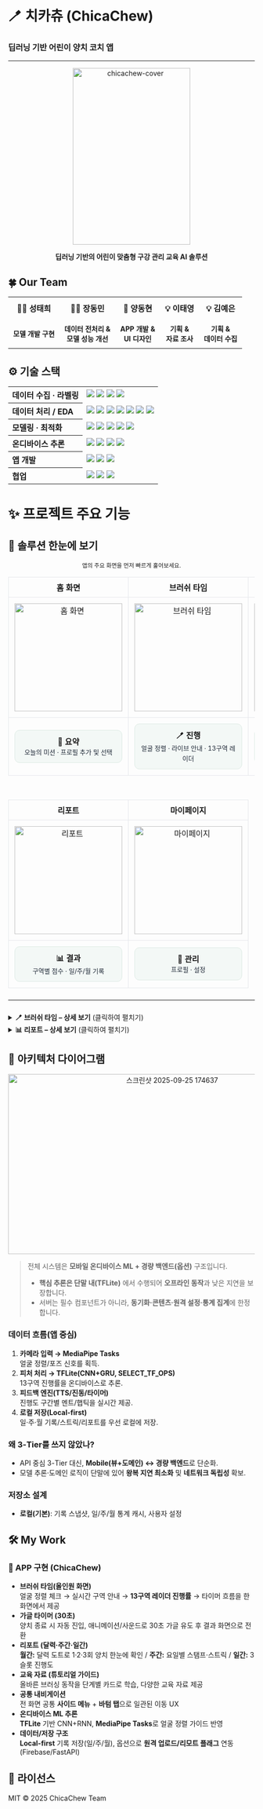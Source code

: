 # 🪥 치카츄 (ChicaChew)
### 딥러닝 기반 어린이 양치 코치 앱
---

<p align="center">
  <img width="240" height="360" alt="chicachew-cover" src="https://github.com/user-attachments/assets/c43c5723-7853-4542-bb28-8523ed4a9d77" />
</p>

<p align="center">
  <strong>딥러닝 기반의 어린이 맞춤형 구강 관리 교육 AI 솔루션</strong>
</p>

<h2>🍀 Our Team</h2>

<table align="center">
  <tr>
    <th style="padding: 10px; font-size: 16px;">👨‍💻 성태희</th>
    <th style="padding: 10px; font-size: 16px;">👨‍💻 장동민</th>
    <th style="padding: 10px; font-size: 16px;">📱 양동현</th>
    <th style="padding: 10px; font-size: 16px;">💡 이태영</th>
    <th style="padding: 10px; font-size: 16px;">💡 김예은</th>
  </tr>
  <tr>
    <td align="center" style="padding: 10px; font-size: 14px;"><strong>모델 개발 구현</strong></td>
    <td align="center" style="padding: 10px; font-size: 14px;"><strong>데이터 전처리 &<br> 모델 성능 개선</strong></td>
    <td align="center" style="padding: 10px; font-size: 14px;"><strong>APP 개발 & <br>UI 디자인</strong></td>
    <td align="center" style="padding: 10px; font-size: 14px;"><strong>기획 & <br>자료 조사</strong></td>
    <td align="center" style="padding: 10px; font-size: 14px;"><strong>기획 & <br>데이터 수집</strong></td>
  </tr>
</table>

## ⚙️ 기술 스택

<table>
  <tr>
    <th align="left">데이터 수집 · 라벨링</th>
    <td>
      <img src="https://img.shields.io/badge/Custom%20Recorder-따라츄-6A5ACD"/>
      <img src="https://img.shields.io/badge/MediaPipe-Tasks-14A0C4?logo=google"/>
      <img src="https://img.shields.io/badge/OpenCV-Tooling-5C3EE8?logo=opencv&logoColor=white"/>
      <img src="https://img.shields.io/badge/LOSO-CV%20Protocol-2E7D32"/>
    </td>
  </tr>
  <tr>
    <th align="left">데이터 처리 / EDA</th>
    <td>
      <img src="https://img.shields.io/badge/Pandas-2.2.3-150458?logo=pandas&logoColor=white"/>
      <img src="https://img.shields.io/badge/NumPy-2.2.5-013243?logo=numpy&logoColor=white"/>
      <img src="https://img.shields.io/badge/scikit--learn-1.6.1-F7931E?logo=scikitlearn"/>
      <img src="https://img.shields.io/badge/Matplotlib-Plotting-11557C?logo=matplotlib"/>
      <img src="https://img.shields.io/badge/RapidFuzz-3.13.0-820AD1"/>
      <img src="https://img.shields.io/badge/KoNLPy-0.6.0-00CED1"/>
      <img src="https://img.shields.io/badge/jamo-0.4.1-FF69B4"/>
    </td>
  </tr>
  <tr>
    <th align="left">모델링 · 최적화</th>
    <td>
      <img src="https://img.shields.io/badge/TensorFlow-Training-FF6F00?logo=tensorflow&logoColor=white"/>
      <img src="https://img.shields.io/badge/CNN+GRU-Sequence%20Model-009688"/>
      <img src="https://img.shields.io/badge/Optuna-HPO-792EE5"/>
      <img src="https://img.shields.io/badge/Time%20Features-Velocity%20%7C%20Angles-455A64"/>
      <img src="https://img.shields.io/badge/Feature%20Set-Hand%2021%20%2B%20Face%20Cues-37474F"/>
    </td>
  </tr>
  <tr>
    <th align="left">온디바이스 추론</th>
    <td>
      <img src="https://img.shields.io/badge/TFLite-Interpreter-34A853?logo=tensorflow&logoColor=white"/>
      <img src="https://img.shields.io/badge/tflite_flutter-FF6F00"/>
      <img src="https://img.shields.io/badge/SELECT_TF_OPS/Unroll-GRU%20Export-546E7A"/>
      <img src="https://img.shields.io/badge/Latency-~ms%20Level-757575"/>
    </td>
  </tr>
  <tr>
    <th align="left">앱 개발</th>
    <td>
      <img src="https://img.shields.io/badge/Flutter-3.35.3-02569B?logo=flutter"/>
      <img src="https://img.shields.io/badge/Dart-3.9.2-0175C2?logo=dart"/>
      <img src="https://img.shields.io/badge/Android_Studio-Narwhal%203-3DDC84?logo=androidstudio"/>
    </td>
  </tr>
  <tr>
    <th align="left">협업</th>
    <td>
      <img src="https://img.shields.io/badge/Jupyter-Notebooks-F37626?logo=jupyter&logoColor=white"/>
      <img src="https://img.shields.io/badge/GitHub-Repo-181717?logo=github"/>
      <img src="https://img.shields.io/badge/Slack-Workspace-4A154B?logo=slack&logoColor=white"/>
    </td>
  </tr>
</table>

# ✨ 프로젝트 주요 기능

<h2>🧩 솔루션 한눈에 보기</h2>
<p align="center"><sub>앱의 주요 화면을 먼저 빠르게 훑어보세요.</sub></p>

<div align="center">

<!-- ▶ 1행: 홈 · 브러쉬 타임 · 교육 자료 (3열) -->
<table style="border-collapse:collapse; table-layout:fixed; width:100%; max-width:960px;">
  <tr>
    <th align="center" style="padding:8px;border:1px solid #e5e7eb;">홈 화면</th>
    <th align="center" style="padding:8px;border:1px solid #e5e7eb;">브러쉬 타임</th>
    <th align="center" style="padding:8px;border:1px solid #e5e7eb;">교육 자료</th>
  </tr>
  <tr>
    <td align="center" style="padding:12px;border:1px solid #e5e7eb;">
      <img src="https://github.com/user-attachments/assets/ea8f5204-37c3-4d15-8c87-e975d76a2274" alt="홈 화면" width="220"/>
    </td>
    <td align="center" style="padding:12px;border:1px solid #e5e7eb;">
      <img src="https://github.com/user-attachments/assets/d47c0f81-3e40-4d00-bb9d-34804b459765" alt="브러쉬 타임" width="220"/>
    </td>
    <td align="center" style="padding:12px;border:1px solid #e5e7eb;">
      <img src="https://github.com/user-attachments/assets/3ed02c72-8129-45b9-979d-3dd9d4d1cdf8" alt="교육 자료" width="220"/>
    </td>
  </tr>
  <tr>
    <td align="center" style="border:1px solid #e5e7eb; padding:12px;">
      <div style="background:#F3F8F6;border:1px solid #DDEAE4;border-radius:10px;padding:10px 12px; text-align:center;">
        <strong>📌 요약</strong><br/>
        <span style="font-size:13px;line-height:1.6;color:#1f2937;">오늘의 미션 · 프로필 추가 및 선택</span>
      </div>
    </td>
    <td align="center" style="border:1px solid #e5e7eb; padding:12px;">
      <div style="background:#F3F8F6;border:1px solid #DDEAE4;border-radius:10px;padding:10px 12px; text-align:center;">
        <strong>🪥 진행</strong><br/>
        <span style="font-size:13px;line-height:1.6;color:#1f2937;">얼굴 정렬 · 라이브 안내 · 13구역 레이더</span>
      </div>
    </td>
    <td align="center" style="border:1px solid #e5e7eb; padding:12px;">
      <div style="background:#F3F8F6;border:1px solid #DDEAE4;border-radius:10px;padding:10px 12px; text-align:center;">
        <strong>🎓 가이드</strong><br/>
        <span style="font-size:13px;line-height:1.6;color:#1f2937;">양치 튜토리얼 · 교육 자료</span>
      </div>
    </td>
  </tr>
</table>

<br/>

<!-- ▶ 2행: 리포트 · 마이페이지 (2열) -->
<table style="border-collapse:collapse; table-layout:fixed; width:100%; max-width:640px;">
  <tr>
    <th align="center" style="padding:8px;border:1px solid #e5e7eb; width:50%;">리포트</th>
    <th align="center" style="padding:8px;border:1px solid #e5e7eb; width:50%;">마이페이지</th>
  </tr>
  <tr>
    <td align="center" style="padding:12px;border:1px solid #e5e7eb;">
      <img src="https://github.com/user-attachments/assets/eb53aa5e-bae5-48ea-8b85-872b8afaa79d" alt="리포트" width="220"/>
    </td>
    <td align="center" style="padding:12px;border:1px solid #e5e7eb;">
      <img src="https://github.com/user-attachments/assets/766fe59a-661d-456b-b842-29f75be4bb02" alt="마이페이지" width="220"/>
    </td>
  </tr>
  <tr>
    <td align="center" style="border:1px solid #e5e7eb; padding:12px;">
      <div style="background:#F3F8F6;border:1px solid #DDEAE4;border-radius:10px;padding:10px 12px; text-align:center;">
        <strong>📊 결과</strong><br/>
        <span style="font-size:13px;line-height:1.6;color:#1f2937;">구역별 점수 · 일/주/월 기록</span>
      </div>
    </td>
    <td align="center" style="border:1px solid #e5e7eb; padding:12px;">
      <div style="background:#F3F8F6;border:1px solid #DDEAE4;border-radius:10px;padding:10px 12px; text-align:center;">
        <strong>👤 관리</strong><br/>
        <span style="font-size:13px;line-height:1.6;color:#1f2937;">프로필 · 설정</span>
      </div>
    </td>
  </tr>
</table>

</div>

<hr style="margin:24px 0;"/>

<details>
  <summary><b>🪥 브러쉬 타임 – 상세 보기</b> (클릭하여 펼치기)</summary>
  <div style="margin:12px 0;">

  <!-- 브러쉬 타임 흐름 -->
<div align="center" style="margin-bottom:14px;">
  <img
    src="https://github.com/user-attachments/assets/2fa99407-9447-4c4d-978e-3a3d17522c51"
    alt="브러쉬 타임: 메뉴 → 솔루션 화면(레이더 실시간, 피드백, 얼굴 인식 알림)"
    style="width:100%; max-width:840px; height:auto;"
  />
</div>

<!-- 핵심 포인트 표 -->
<table align="center" style="border-collapse:collapse; table-layout:fixed; width:100%; max-width:900px;">
  <tr>
    <th style="border:1px solid #e5e7eb; padding:10px; width:42%;">주요 기능</th>
    <th style="border:1px solid #e5e7eb; padding:10px; width:58%;">상세 설명</th>
  </tr>
  <tr>
    <td style="border:1px solid #e5e7eb; padding:12px; vertical-align:top;">
      <ul>
        <li>레이더 진행도 <b>실시간 반영</b></li>
        <li><b>TTS/진동</b> 실시간 피드백</li>
        <li><b>얼굴 인식 여부</b> 알림 멘트</li>
        <li>상단 <b>타이머</b>로 남은 시간 표시</li>
      </ul>
    </td>
    <td style="border:1px solid #e5e7eb; padding:12px; vertical-align:top;">
      <ul>
        <li>현재 구역 채움 정도가 즉시 레이더에 반영되어 몰입감 있는 진행</li>
        <li>진행 구간에 따라 멘트/햅틱 강도 차등 적용(미흡→경고, 양호→격려)</li>
        <li>얼굴이 프레임 밖이면 <b>정렬 안내 멘트</b>로 자세 보정</li>
        <li>플로우 끊김 없이 <b>가글 단계</b>로 자연 전환</li>
      </ul>
    </td>
  </tr>
</table>

<!-- 구간별 피드백 예시 -->
<div align="center" style="margin:12px 0;">
  <table style="border-collapse:collapse; width:100%; max-width:900px;">
    <tr>
      <th style="border:1px solid #e5e7eb; padding:8px; width:20%;">진행도 구간</th>
      <th style="border:1px solid #e5e7eb; padding:8px;">피드백 멘트 예시</th>
    </tr>
    <tr>
      <td style="border:1px solid #e5e7eb; padding:8px;">0~49% (미흡)</td>
      <td style="border:1px solid #e5e7eb; padding:8px;">“(해당 부위) 아직 부족해요! 안쪽 면도 닦아볼까요?”</td>
    </tr>
    <tr>
      <td style="border:1px solid #e5e7eb; padding:8px;">50~99% (양호)</td>
      <td style="border:1px solid #e5e7eb; padding:8px;">“좋아요! 거의 다 왔어요. 조금만 더!”</td>
    </tr>
    <tr>
      <td style="border:1px solid #e5e7eb; padding:8px;">100% (완료)</td>
      <td style="border:1px solid #e5e7eb; padding:8px;">“완벽! 다음 부위로 넘어가요.”</td>
    </tr>
  </table>
</div>

<hr style="margin:18px 0;"/>

<!-- 가글 → 최종 결과 흐름 -->
<div align="center" style="margin-bottom:14px;">
  <img
    src="https://github.com/user-attachments/assets/b8952427-bc17-4ba6-82a6-f266acf55919"
    alt="가글 화면 → 최종 결과: 레이더 요약 + 부위별 수치화"
    style="width:100%; max-width:840px; height:auto;"
  />
</div>

<!-- 결과 해석 포인트 -->
<table align="center" style="border-collapse:collapse; table-layout:fixed; width:100%; max-width:900px;">
  <tr>
    <th style="border:1px solid #e5e7eb; padding:10px; width:42%;">화면 구성</th>
    <th style="border:1px solid #e5e7eb; padding:10px; width:58%;">설명</th>
  </tr>
  <tr>
    <td style="border:1px solid #e5e7eb; padding:12px; vertical-align:top;">
      <b>가글(30초)</b> → <b>최종 결과</b><br/>
      • 상단: 레이더 차트(오늘의 결과)<br/>
      • 하단: 부위별 진행도 수치화
    </td>
    <td style="border:1px solid #e5e7eb; padding:12px; vertical-align:top;">
      • 가글 타이머 종료 후 결과 화면 자동 진입<br/>
      • 레이더로 전반 진행도 확인, 하단 리스트에서 <b>미흡 구역</b> 우선 제시<br/>
      • 결과는 리포트 탭의 <b>일/주/월 기록</b>에 누적 반영
    </td>
  </tr>
</table>


  </div>
</details>

<details>
  <summary><b>📊 리포트 – 상세 보기</b> (클릭하여 펼치기)</summary>
  <div style="margin:12px 0;">

 <!-- 리포트 개요 -->
<div align="center" style="margin-bottom:10px;">
  <img
    src="https://github.com/user-attachments/assets/24439cfa-4986-48ad-a18e-74fa499bc33f"
    alt="리포트: 달력 탭 → 일간 상세 / 월간·일간·주간 기록 개요"
    style="width:100%; max-width:840px; height:auto;"
  />
</div>

<!-- 구성/설명 표 -->
<table align="center" style="border-collapse:collapse; table-layout:fixed; width:100%; max-width:900px;">
  <tr>
    <th style="border:1px solid #e5e7eb; padding:10px; width:42%;">구성 요소</th>
    <th style="border:1px solid #e5e7eb; padding:10px; width:58%;">상세 설명</th>
  </tr>
  <tr>
    <td style="border:1px solid #e5e7eb; padding:12px; vertical-align:top;">
      <b>① 월간 기록</b><br/>
      • 달력(1~31일)<br/>
      • <u>1·2·3회 양치</u> 범례(도트/색상)
    </td>
    <td style="border:1px solid #e5e7eb; padding:12px; vertical-align:top;">
      • 날짜 도트로 해당 일의 <b>양치 횟수</b> 한눈에 파악<br/>
      • <b>날짜 탭</b> 시 → <b>일간 상세</b>로 이동(붉은 박스 영역)<br/>
      • 월 변경 시 누적 달성률(예: <code>완료일 n일 / 목표일 m일</code>) 갱신
    </td>
  </tr>
  <tr>
    <td style="border:1px solid #e5e7eb; padding:12px; vertical-align:top;">
      <b>② 일간 기록</b><br/>
      • <u>아침/점심/저녁</u> 3슬롯 진행도<br/>
      • 최종 결과 카드(해당 회차)<br/>
      • 부위별 양치 진행도(파이/막대)
    </td>
    <td style="border:1px solid #e5e7eb; padding:12px; vertical-align:top;">
      • 선택 날짜의 <b>오늘 진행</b>(예: <code>1/3 완료</code>) 표시<br/>
      • 각 회차 탭 → <b>최종 결과 화면</b>(미흡 구역 리뷰) 열람<br/>
      • 기록 없을 때는 Empty State 가이드 노출
    </td>
  </tr>
  <tr>
    <td style="border:1px solid #e5e7eb; padding:12px; vertical-align:top;">
      <b>③ 주간 기록</b><br/>
      • 요일별 스탬프(완료/부분/미완)<br/>
      • 주 단위 달성률/연속일(스트릭)
    </td>
    <td style="border:1px solid #e5e7eb; padding:12px; vertical-align:top;">
      • 최근 1주(월~일) 진행을 원형 스탬프로 요약<br/>
      • <b>스트릭·주간 완료률</b>로 동기부여 강화<br/>
      • 주 전환: 좌우 스와이프/화살표
    </td>
  </tr>
</table>


  </div>
</details>

## 🔧 아키텍처 다이어그램

<p align="center">
  <!-- 필요 시 이미지 교체 -->
  <img width="654" height="367" alt="스크린샷 2025-09-25 174637" src="https://github.com/user-attachments/assets/465e103f-edd5-4f42-b79b-f529bfa9abe5" />
</p>

> 전체 시스템은 **모바일 온디바이스 ML + 경량 백엔드(옵션)** 구조입니다.  
> - **핵심 추론은 단말 내(TFLite)** 에서 수행되어 **오프라인 동작**과 낮은 지연을 보장합니다.  
> - 서버는 필수 컴포넌트가 아니라, **동기화·콘텐츠·원격 설정·통계 집계**에 한정합니다.

### 데이터 흐름(앱 중심)
1. **카메라 입력 → MediaPipe Tasks**  
   얼굴 정렬/포즈 신호를 획득.
2. **피처 처리 → TFLite(CNN+GRU, SELECT_TF_OPS)**  
   13구역 진행률을 온디바이스로 추론.
3. **피드백 엔진(TTS/진동/타이머)**  
   진행도 구간별 멘트/햅틱을 실시간 제공.
4. **로컬 저장(Local-first)**  
   일·주·월 기록/스트릭/리포트를 우선 로컬에 저장.


### 왜 3-Tier를 쓰지 않았나?
- API 중심 3-Tier 대신, **Mobile(뷰+도메인) ↔ 경량 백엔드**로 단순화.  
- 모델 추론·도메인 로직이 단말에 있어 **왕복 지연 최소화** 및 **네트워크 독립성** 확보.

### 저장소 설계
- **로컬(기본)**: 기록 스냅샷, 일/주/월 통계 캐시, 사용자 설정  



## 🛠️ My Work

### 📱 APP 구현 (ChicaChew)
- **브러쉬 타임(올인원 화면)**  
  얼굴 정렬 체크 → 실시간 구역 안내 → **13구역 레이더 진행률** → 타이머 흐름을 한 화면에서 제공
- **가글 타이머 (30초)**  
  양치 종료 시 자동 진입, 애니메이션/사운드로 30초 가글 유도 후 결과 화면으로 전환
- **리포트 (달력·주간·일간)**  
  **월간:** 달력 도트로 1·2·3회 양치 한눈에 확인 / **주간:** 요일별 스탬프·스트릭 / **일간:** 3슬롯 진행도
- **교육 자료 (튜토리얼 가이드)**  
  올바른 브러싱 동작을 단계별 카드로 학습, 다양한 교육 자료 제공
- **공통 내비게이션**  
  전 화면 공통 **사이드 메뉴** + **바텀 탭**으로 일관된 이동 UX
- **온디바이스 ML 추론**  
  **TFLite** 기반 CNN+RNN, **MediaPipe Tasks**로 얼굴 정렬 가이드 반영
- **데이터/저장 구조**  
  **Local-first** 기록 저장(일/주/월), 옵션으로 **원격 업로드/리모트 플래그** 연동(Firebase/FastAPI)

## 📄 라이선스
MIT © 2025 ChicaChew Team

